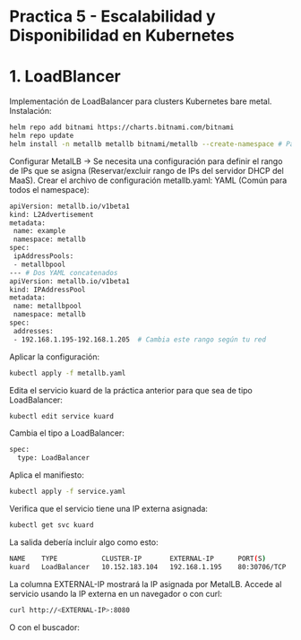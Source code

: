 # Practica 5 - Escalabilidad y Disponibilidad en Kubernetes
# 1. LoadBlancer
Implementación de LoadBalancer para clusters Kubernetes bare metal. 
Instalación:
```bash
helm repo add bitnami https://charts.bitnami.com/bitnami
helm repo update
helm install -n metallb metallb bitnami/metallb --create-namespace # Para crear en una namespace
```
Configurar MetalLB -> Se necesita una configuración para definir el rango de IPs que se asigna (Reservar/excluir rango de IPs del servidor DHCP del MaaS). Crear el archivo de configuración metallb.yaml:
YAML (Común para todos el namespace):
```bash
apiVersion: metallb.io/v1beta1
kind: L2Advertisement
metadata:
 name: example
 namespace: metallb
spec:
 ipAddressPools:
 - metallbpool
--- # Dos YAML concatenados
apiVersion: metallb.io/v1beta1
kind: IPAddressPool
metadata:
 name: metallbpool
 namespace: metallb
spec:
 addresses:
 - 192.168.1.195-192.168.1.205  # Cambia este rango según tu red
```
Aplicar la configuración:
```bash
kubectl apply -f metallb.yaml
```
Edita el servicio kuard de la práctica anterior para que sea de tipo LoadBalancer:
```bash
kubectl edit service kuard
```
Cambia el tipo a LoadBalancer:
```bash
spec:
  type: LoadBalancer
```
Aplica el manifiesto:
```bash
kubectl apply -f service.yaml
```
Verifica que el servicio tiene una IP externa asignada:
```bash
kubectl get svc kuard
```
La salida debería incluir algo como esto:
```bash
NAME    TYPE           CLUSTER-IP       EXTERNAL-IP      PORT(S)        AGE
kuard   LoadBalancer   10.152.183.104   192.168.1.195    80:30706/TCP   5m
```
La columna EXTERNAL-IP mostrará la IP asignada por MetalLB.
Accede al servicio usando la IP externa en un navegador o con curl:
```bash
curl http://<EXTERNAL-IP>:8080
```
O con el buscador:

